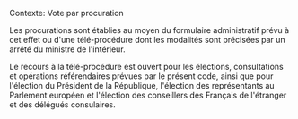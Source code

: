 Contexte: Vote par procuration

Les procurations sont établies au moyen du formulaire administratif prévu à cet effet ou d'une télé-procédure dont les modalités sont précisées par un arrêté du ministre de l'intérieur.

Le recours à la télé-procédure est ouvert pour les élections, consultations et opérations référendaires prévues par le présent code, ainsi que pour l'élection du Président de la République, l'élection des représentants au Parlement européen et l'élection des conseillers des Français de l'étranger et des délégués consulaires.